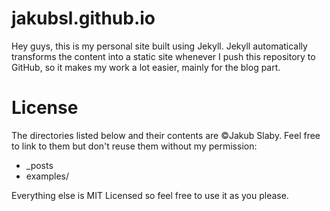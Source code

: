 jakubsl.github.io
=================

Hey guys, this is my personal site built using Jekyll.
Jekyll automatically transforms the content into a static site whenever I push this repository to GitHub, so it makes my work a lot easier, mainly for the blog part.

License
=================
The directories listed below and their contents are ©Jakub Slaby. Feel free to link to them but don't reuse them without my permission:

- _posts
- examples/

Everything else is MIT Licensed so feel free to use it as you please.

